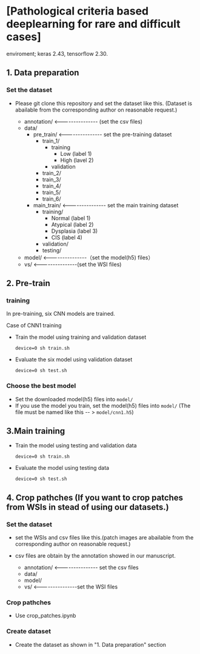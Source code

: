 # [Pathological criteria based deeplearning for rare and difficult cases]


enviroment; keras 2.43, tensorflow 2.30. 

## 1. Data preparation
### Set the dataset
- Please git clone this repository and set the dataset like this.
  (Dataset is abailable from the corresponding author on reasonable request.)
     
    - annotation/    <--------------- (set the csv files)
    - data/
        - pre_train/    <--------------- set the pre-training dataset
            - train_1/
                - training
                    - Low (label 1)
                    - High (lavel 2)
                - validation
            - train_2/
            - train_3/
            - train_4/
            - train_5/
            - train_6/
        - main_train/    <--------------- set the main training dataset
            - training/
                - Normal (label 1)
                - Atypical (label 2)
                - Dysplasia (label 3)
                - CIS (label 4)
            - validation/
            - testing/
    - model/    <---------------（set the model(h5) files）
    - vs/    <---------------(set the WSI files)

## 2. Pre-train
### training
In pre-training, six CNN models are trained. 

Case of CNN1 training
- Train the model using training and validation dataset
    ```
    device=0 sh train.sh
    ```
- Evaluate the six model using validation dataset
    ```
    device=0 sh test.sh
    ```
### Choose the best model
- Set the downloaded model(h5) files  into ```model/```
- If you use the model you train, set the model(h5) files into ```model/``` (The file must be named like this -- > ```model/cnn1.h5```)


## 3.Main training
- Train the model using testing and validation data 
    ```
    device=0 sh train.sh
    ```
- Evaluate the model using testing data
    ```
    device=0 sh test.sh
    ```

## 4. Crop pathches (If you want to crop patches from WSIs in stead of using our datasets.)
### Set the dataset
- set the WSIs and csv files like this.(patch images are abailable from the corresponding author on reasonable request.)
- csv files are obtain by the annotation showed in our manuscript.
     
    - annotation/  <--------------- set the csv files
    - data/
    - model/
    - vs/  <---------------set the WSI files
    
### Crop pathches
- Use crop_patches.ipynb

### Create dataset
- Create the dataset as shown in "1. Data preparation" section
